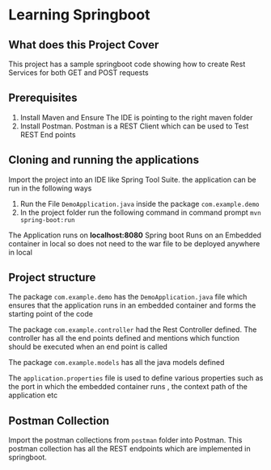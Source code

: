 # Learning Springboot

## What does this Project Cover

This project has a sample springboot code showing how to create Rest Services for both GET and POST requests

## Prerequisites

1. Install Maven and Ensure The IDE is pointing to the right maven folder
2. Install Postman. Postman is a REST Client which can be used to Test REST End points

## Cloning and running the applications

Import the project into an IDE like Spring Tool Suite.
the application can be run in the following ways
1. Run the File `DemoApplication.java` inside the package `com.example.demo`
2. In the project folder run the following command in command prompt
`mvn spring-boot:run`

The Application runs on **localhost:8080**
Spring boot Runs on an Embedded container in local so does not need to the war file to be deployed anywhere in local

## Project structure

The package `com.example.demo` has the `DemoApplication.java` file which ensures that the application runs in an embedded container and forms the starting point of the code

The package `com.example.controller` had the Rest Controller defined. The controller has all the end points defined and mentions which function should be executed when an end point is called

The package `com.example.models` has all the java models defined

The `application.properties` file is used to define various properties such as the port in which the embedded container runs , the context path of the application etc

## Postman Collection

Import the postman collections from `postman` folder into Postman.
This postman collection has all the REST endpoints which are implemented in springboot.
